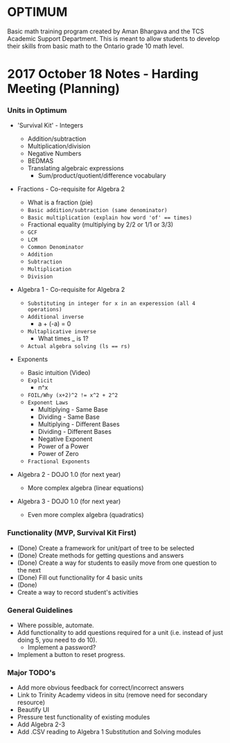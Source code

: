 # OPTIMUM
Basic math training program created by Aman Bhargava and the TCS Academic Support Department. This is meant to allow students to develop their skills from basic math to the Ontario grade 10 math level.


# 2017 October 18 Notes - Harding Meeting (Planning)

### Units in Optimum

* 'Survival Kit' - Integers
	* Addition/subtraction
	* Multiplication/division
	* Negative Numbers
	* BEDMAS
	* Translating algebraic expressions
		* Sum/product/quotient/difference vocabulary

* Fractions - Co-requisite for Algebra 2
	* What is a fraction (pie)
	* `Basic addition/subtraction (same denominator)`
	* `Basic multiplication (explain how word 'of' == times)`
	* Fractional equality (multiplying by 2/2 or 1/1 or 3/3)
	* `GCF`
	* `LCM`
	* `Common Denominator`
	* `Addition`
	* `Subtraction`
	* `Multiplication`
	* `Division`

* Algebra 1 - Co-requisite for Algebra 2
	* `Substituting in integer for x in an experession (all 4 operations)`
	* `Additional inverse`
		- a + (-a) = 0
	* `Multaplicative inverse`
		- What times _ is 1?
	* `Actual algebra solving (ls == rs)`

* Exponents
	* Basic intuition (Video)
	* `Explicit`
		- n^x
	* `FOIL/Why (x+2)^2 != x^2 + 2^2`
	* `Exponent Laws`
		- Multiplying - Same Base
		- Dividing - Same Base
		- Multiplying - Different Bases
		- Dividing - Different Bases
		- Negative Exponent
		- Power of a Power
		- Power of Zero
	* `Fractional Exponents`

* Algebra 2 - DOJO 1.0 (for next year)
	* More complex algebra (linear equations)

* Algebra 3 - DOJO 1.0 (for next year)
	* Even more complex algebra (quadratics)

### Functionality (MVP, Survival Kit First)

* (Done) Create a framework for unit/part of tree to be selected
* (Done) Create methods for getting questions and answers
* (Done) Create a way for students to easily move from one question to the next
* (Done) Fill out functionality for 4 basic units
* (Done) 
* Create a way to record student's activities

### General Guidelines

* Where possible, automate. 
* Add functionality to add questions required for a unit (i.e. instead of just doing 5, you need to do 10).
	- Implement a password?
* Implement a button to reset progress.

### Major TODO's

* Add more obvious feedback for correct/incorrect answers
* Link to Trinity Academy videos in situ (remove need for secondary resource)
* Beautify UI
* Pressure test functionality of existing modules
* Add Algebra 2-3
* Add .CSV reading to Algebra 1 Substitution and Solving modules







